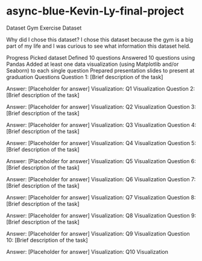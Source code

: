 # async-blue-Kevin-Ly-final-project

Dataset
Gym Exercise Dataset

Why did I chose this dataset?
I chose this dataset because the gym is a big part of my life and I was curious to see what information this dataset held.

Progress
 Picked dataset
 Defined 10 questions
 Answered 10 questions using Pandas
 Added at least one data visualization (using Matplotlib and/or Seaborn) to each single question
 Prepared presentation slides to present at graduation
Questions
 Question 1: [Brief description of the task]

Answer: [Placeholder for answer]
Visualization: Q1 Visualization
 Question 2: [Brief description of the task]

Answer: [Placeholder for answer]
Visualization: Q2 Visualization
 Question 3: [Brief description of the task]

Answer: [Placeholder for answer]
Visualization: Q3 Visualization
 Question 4: [Brief description of the task]

Answer: [Placeholder for answer]
Visualization: Q4 Visualization
 Question 5: [Brief description of the task]

Answer: [Placeholder for answer]
Visualization: Q5 Visualization
 Question 6: [Brief description of the task]

Answer: [Placeholder for answer]
Visualization: Q6 Visualization
 Question 7: [Brief description of the task]

Answer: [Placeholder for answer]
Visualization: Q7 Visualization
 Question 8: [Brief description of the task]

Answer: [Placeholder for answer]
Visualization: Q8 Visualization
 Question 9: [Brief description of the task]

Answer: [Placeholder for answer]
Visualization: Q9 Visualization
 Question 10: [Brief description of the task]

Answer: [Placeholder for answer]
Visualization: Q10 Visualization